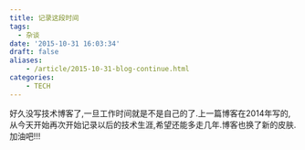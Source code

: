 ```yaml
---
title: 记录这段时间
tags:
  - 杂谈
date: '2015-10-31 16:03:34'
draft: false
aliases:
    - /article/2015-10-31-blog-continue.html
categories:
    - TECH 
---
```

好久没写技术博客了,一旦工作时间就是不是自己的了.上一篇博客在2014年写的,从今天开始再次开始记录以后的技术生涯,希望还能多走几年.博客也换了新的皮肤.加油吧!!!
